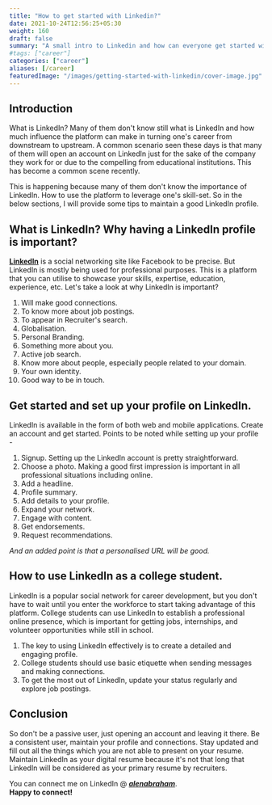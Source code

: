 ```yaml
---
title: "How to get started with Linkedin?"
date: 2021-10-24T12:56:25+05:30
weight: 160
draft: false
summary: "A small intro to Linkedin and how can everyone get started with Linkedin."
#tags: ["career"]
categories: ["career"]
aliases: [/career]
featuredImage: "/images/getting-started-with-linkedin/cover-image.jpg"
---  
```


## Introduction

What is LinkedIn? Many of them don't know still what is LinkedIn and how much influence the platform can make in turning one's career from downstream to upstream. A common scenario seen these days is that many of them will open an account on LinkedIn just for the sake of the company they work for or due to the compelling from educational institutions. This has become a common scene recently.

This is happening because many of them don't know the importance of LinkedIn. How to use the platform to leverage one's skill-set. So in the below sections, I will provide some tips to maintain a good LinkedIn profile.

## What is LinkedIn? Why having a LinkedIn profile is important? 

 **[LinkedIn](https://www.linkedin.com)**  is a social networking site like Facebook to be precise. But LinkedIn is mostly being used for professional purposes. This is a platform that you can utilise to showcase your skills, expertise, education, experience, etc.
Let's take a look at why LinkedIn is important?

> 
1. Will make good connections.
2. To know more about job postings.
3. To appear in Recruiter's search.
4. Globalisation.
5. Personal Branding.
6. Something more about you.
7. Active job search.
8. Know more about people, especially people related to your domain.
9. Your own identity.
10. Good way to be in touch.

## Get started and set up your profile on LinkedIn.

LinkedIn is available in the form of both web and mobile applications. Create an account and get started.
Points to be noted while setting up your profile - 
> 
1. Signup. Setting up the LinkedIn account is pretty straightforward.
2. Choose a photo. Making a good first impression is important in all professional situations including online.
3. Add a headline.
4. Profile summary.
5. Add details to your profile.
6. Expand your network.
8. Engage with content.
9. Get endorsements.
10. Request recommendations.

*And an added point is that a personalised URL will be good.*

## How to use LinkedIn as a college student.

LinkedIn is a popular social network for career development, but you don't have to wait until you enter the workforce to start taking advantage of this platform. College students can use LinkedIn to establish a professional online presence, which is important for getting jobs, internships, and volunteer opportunities while still in school.
> 
1. The key to using LinkedIn effectively is to create a detailed and engaging profile.
2. College students should use basic etiquette when sending messages and making connections.
3. To get the most out of LinkedIn, update your status regularly and explore job postings.

## Conclusion

So don't be a passive user, just opening an account and leaving it there. Be a consistent user, maintain your profile and connections. Stay updated and fill out all the things which you are not able to present on your resume. Maintain LinkedIn as your digital resume because it's not that long that LinkedIn will be considered as your primary resume by recruiters.

You can connect me on LinkedIn @  ***[alenabraham](https://www.linkedin.com/in/alenabraham)***.   
**Happy to connect!**